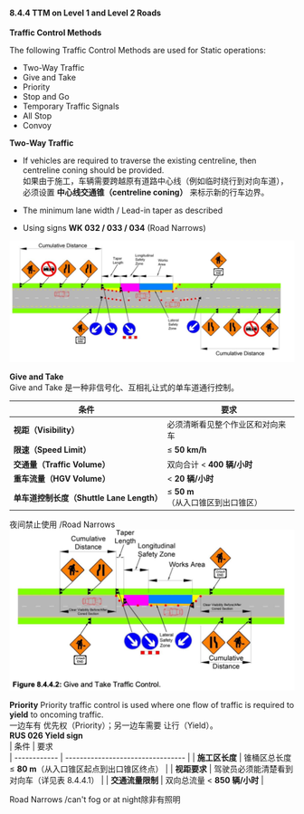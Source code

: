 #### 8.4.4 TTM on Level 1 and Level 2 Roads
**Traffic Control Methods**  

The following Traffic Control Methods are used for Static operations:  

- Two-Way Traffic  
- Give and Take  
- Priority  
- Stop and Go  
- Temporary Traffic Signals  
- All Stop  
- Convoy



**Two-Way Traffic**  

- If vehicles are required to traverse the existing centreline, then centreline coning should be provided.  
  如果由于施工，车辆需要跨越原有道路中心线（例如临时绕行到对向车道），必须设置 **中心线交通锥（centreline coning）** 来标示新的行车边界。  

- The minimum lane width / Lead-in taper as described  

- Using signs **WK 032 / 033 / 034** (Road Narrows)


![ Two-Way Traffic Type A works](https://github.com/nanacode4/TTM/blob/main/Chapter8/Two-Way%20Traffic%20Type%20A%20works.png)

**Give and Take**    
Give and Take 是一种非信号化、互相礼让式的单车道通行控制。  

| 条件                               | 要求                      | 
| -------------------------------- | ----------------------- | 
| **视距（Visibility）**               | 必须清晰看见整个作业区和对向来车        | 
| **限速（Speed Limit）**              | ≤ **50 km/h**           | 
| **交通量（Traffic Volume）**          | 双向合计 < **400 辆/小时**     | 
| **重车流量（HGV Volume）**             | < **20 辆/小时**           | 
| **单车道控制长度（Shuttle Lane Length）** | ≤ **50 m** （从入口锥区到出口锥区） | 

夜间禁止使用  /Road Narrows   
![ GiveandTake](https://github.com/nanacode4/TTM/blob/AutoCAD/Chapter8/Give%20and%20Take.png)


**Priority**
Priority traffic control is used where one flow of traffic is required to **yield** to oncoming traffic.  
一边车有 优先权（Priority）；另一边车需要 让行（Yield）。  
**RUS 026 Yield sign**  
| 条件           | 要求                               
| ------------ | --------------------------------- | 
| **施工区长度**  | 锥桶区总长度 ≤ **80 m**（从入口锥区起点到出口锥区终点） | 
| **视距要求**   | 驾驶员必须能清楚看到对向车（详见表 8.4.4.1）        | 
| **交通流量限制** | 双向总流量 < **850 辆/小时**              |  

Road Narrows /can't fog or at night除非有照明  



